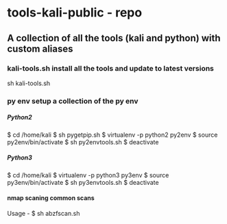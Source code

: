 # tools-kali-public - repo 
## A collection of all the tools (kali and python) with custom aliases

### kali-tools.sh install all the tools and update to latest versions
sh kali-tools.sh

### py env setup a collection of the py env

##### Python2
$ cd /home/kali
$ sh pygetpip.sh
$ virtualenv -p python2 py2env
$ source py2env/bin/activate
$ sh py2envtools.sh
$ deactivate

##### Python3
$ cd /home/kali
$ virtualenv -p python3 py3env
$ source py3env/bin/activate
$ sh py3envtools.sh
$ deactivate

#### nmap scaning common scans
Usage -
$ sh abzfscan.sh <ip>
